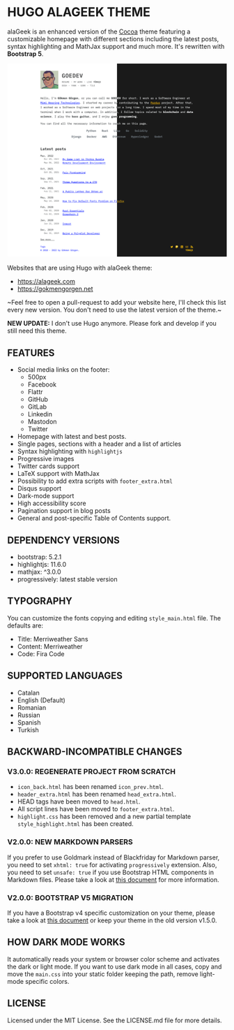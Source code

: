 # HUGO ALAGEEK THEME

alaGeek is an enhanced version of the
[Cocoa](https://github.com/mtn/cocoa-eh-hugo-theme) theme featuring a customizable
homepage with different sections including the latest posts, syntax highlighting and
MathJax support and much more. It's rewritten with **Bootstrap 5**.

![](/images/screenshot.png)

Websites that are using Hugo with alaGeek theme:

- https://alageek.com
- https://gokmengorgen.net

~Feel free to open a pull-request to add your website here, I'll check this list every new version. You don't need to use the latest version of the theme.~

**NEW UPDATE:** I don't use Hugo anymore. Please fork and develop if you still need this theme.

## FEATURES

- Social media links on the footer:
  - 500px
  - Facebook
  - Flattr
  - GitHub
  - GitLab
  - Linkedin
  - Mastodon
  - Twitter
- Homepage with latest and best posts.
- Single pages, sections with a header and a list of articles
- Syntax highlighting with `highlightjs`
- Progressive images
- Twitter cards support
- LaTeX support with MathJax
- Possibility to add extra scripts with `footer_extra.html`
- Disqus support
- Dark-mode support
- High accessibility score
- Pagination support in blog posts
- General and post-specific Table of Contents support.

## DEPENDENCY VERSIONS

- bootstrap: 5.2.1
- highlightjs: 11.6.0
- mathjax: ^3.0.0
- progressively: latest stable version

## TYPOGRAPHY

You can customize the fonts copying and editing `style_main.html` file. The defaults
are:

- Title: Merriweather Sans
- Content: Merriweather
- Code: Fira Code

## SUPPORTED LANGUAGES

- Catalan
- English (Default)
- Romanian
- Russian
- Spanish
- Turkish

## BACKWARD-INCOMPATIBLE CHANGES

### V3.0.0: REGENERATE PROJECT FROM SCRATCH

- `icon_back.html` has been renamed `icon_prev.html`.
- `header_extra.html` has been renamed `head_extra.html`.
- HEAD tags have been moved to `head.html`.
- All script lines have been moved to `footer_extra.html`.
- `highlight.css` has been removed and a new partial template `style_highlight.html` has
  been created.

### V2.0.0: NEW MARKDOWN PARSERS

If you prefer to use Goldmark instead of Blackfriday for Markdown parser, you need to
set `xhtml: true` for activating `progressively` extension. Also, you need to set
`unsafe: true` if you use Bootstrap HTML components in Markdown files. Please take a
look at [this document](https://gohugo.io/getting-started/configuration-markup/) for
more information.

### V2.0.0: BOOTSTRAP V5 MIGRATION

If you have a Bootstrap v4 specific customization on your theme, please take a look at
[this document](https://getbootstrap.com/docs/5.0/migration/) or keep your theme in the
old version v1.5.0.

## HOW DARK MODE WORKS

It automatically reads your system or browser color scheme and activates the dark or
light mode. If you want to use dark mode in all cases, copy and move the `main.css` into
your static folder keeping the path, remove light-mode specific colors.

## LICENSE

Licensed under the MIT License. See the LICENSE.md file for more details.
